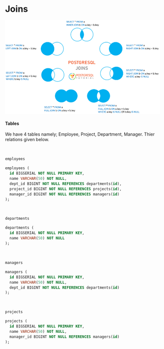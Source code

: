 # Joins
<img src="./doc/PostgreSQL-Joins.png" alt="Postgresql joins" />

<br />

#### Tables
We have 4 tables namely; Employee, Project, Department, Manager. Thier relations given below.

<br />

`employees`
```sql
employees (
  id BIGSERIAL NOT NULL PRIMARY KEY, 
  name VARCHAR(50) NOT NULL, 
  dept_id BIGINT NOT NULL REFERENCES departments(id),
  project_id BIGINT NOT NULL REFERENCES projects(id),
  manager_id BIGINT NOT NULL REFERENCES managers(id)
);
```

<br />

`departments`
```sql
departments (
  id BIGSERIAL NOT NULL PRIMARY KEY, 
  name VARCHAR(50) NOT NULL
);
```

<br />

`managers`
```sql
managers (
  id BIGSERIAL NOT NULL PRIMARY KEY, 
  name VARCHAR(50) NOT NULL, 
  dept_id BIGINT NOT NULL REFERENCES departments(id)
);
```

<br />

`projects`
```sql
projects (
  id BIGSERIAL NOT NULL PRIMARY KEY, 
  name VARCHAR(50) NOT NULL, 
  manager_id BIGINT NOT NULL REFERENCES managers(id)
);
```

<br />


